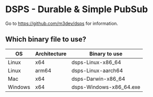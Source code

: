 # DSPS - Durable & Simple PubSub

Go to https://github.com/m3dev/dsps for information.

## Which binary file to use?

| OS      | Architecture | Binary to use           |
| ------- | ------------ | ----------------------- |
| Linux   | x64          | dsps-Linux-x86_64       |
| Linux   | arm64        | dsps-Linux-aarch64      |
| Mac     | x64          | dsps-Darwin-x86_64      |
| Windows | x64          | dsps-Windows-x86_64.exe |

